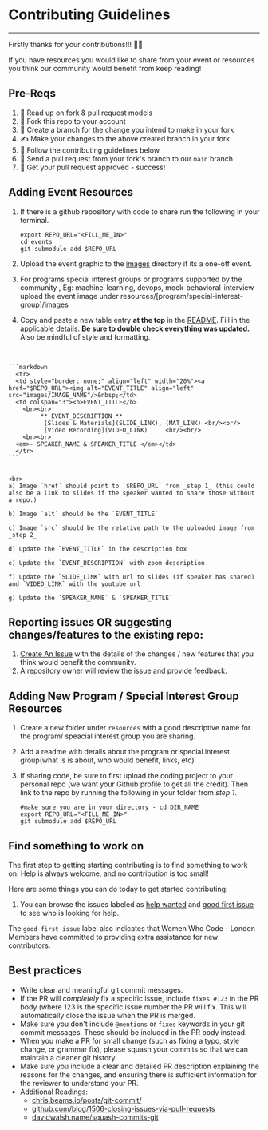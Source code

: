 # Contributing Guidelines
---


Firstly thanks for your contributions!!! :sparkling_heart::sparkling_heart:   

If you have resources you would like to share from your event or resources you think our community would benefit from keep reading!

## Pre-Reqs

1. 📖 Read up on fork & pull request models
2. 🍴 Fork this repo to your account
3. 🌱 Create a branch for the change you intend to make in your fork
4. ✍️ Make your changes to the above created branch in your fork
5. 🔨 Follow the contributing guidelines below
6. 🔧 Send a pull request from your fork's branch to our `main` branch
7. 🎉 Get your pull request approved - success!

## Adding Event Resources

1. If there is a github repository with code to share run the following in your terminal.

    ```shell
    export REPO_URL="<FILL_ME_IN>"
    cd events
    git submodule add $REPO_URL
    ```
2. Upload the event graphic to the [images](docs/images) directory if its a one-off event.
3. For programs special interest groups or programs supported by the community , Eg: machine-learning, devops, mock-behavioral-interview upload the event image under resources/[program/special-interest-group]/images 

4. Copy and paste a new table entry **at the top** in the [README](README.md#event-resources). Fill in the applicable details. **Be sure to double check everything was updated.** Also be mindful of style and formatting. 
<br> 


    ```markdown
      <tr>
      <td style="border: none;" align="left" width="20%"><a href="$REPO_URL"><img alt="EVENT_TITLE" align="left" src="images/IMAGE_NAME"/>&nbsp;</td>
      <td colspan="3"><b>EVENT_TITLE</b> 
        <br><br>
             ** EVENT_DESCRIPTION **
              [Slides & Materials](SLIDE_LINK), (MAT_LINK) <br/><br/>
              [Video Recording](VIDEO_LINK)     <br/><br/>       
        <br><br> 
      <em>- SPEAKER_NAME & SPEAKER_TITLE </em></td>
      </tr>
    ```


    <br>
    a) Image `href` should point to `$REPO_URL` from _step 1_ (this could also be a link to slides if the speaker wanted to share those without a repo.)   

    b) Image `alt` should be the `EVENT_TITLE`  

    c) Image `src` should be the relative path to the uploaded image from _step 2_   

    d) Update the `EVENT_TITLE` in the description box    

    e) Update the `EVENT_DESCRIPTION` with zoom description  

    f) Update the `SLIDE_LINK` with url to slides (if speaker has shared) and `VIDEO_LINK` with the youtube url  

    g) Update the `SPEAKER_NAME` & `SPEAKER_TITLE`  



## Reporting issues OR suggesting changes/features to the existing repo:

1. [Create An Issue](https://github.com/WomenWhoCode/WWCode-London/issues) with the details of the changes / new features that you think would benefit the community. 
2. A repository owner will review the issue and provide feedback.


## Adding New Program / Special Interest Group Resources

1. Create a new folder under `resources` with a good descriptive name for the program/ speacial interest group you are sharing.

2. Add a readme with details about the program or special interest group(what is is about, who would benefit, links, etc)

3. If sharing code, be sure to first upload the coding project to your personal repo (we want your Github profile to get all the credit). Then link to the repo by running the following in your folder from _step 1_.

    ```shell
    #make sure you are in your directory - cd DIR_NAME
    export REPO_URL="<FILL_ME_IN>"
    git submodule add $REPO_URL
    ```

## Find something to work on

The first step to getting starting contributing is to find something
to work on. Help is always welcome, and no contribution is too small! 

Here are some things you can do today to get started contributing:

1. You can browse the issues labeled as [help wanted](https://github.com/WomenWhoCode/WWCode-London/issues?q=is%3Aissue+is%3Aopen+label%3A%22help+wanted%22) and [good first issue](https://github.com/WomenWhoCode/WWCode-London/issues?q=is%3Aissue+is%3Aopen+label%3A%22good+first+issue%22) to see who is looking for help. 

The `good first issue` label also indicates that Women Who Code - London Members have committed to providing extra assistance for new 
contributors. 

## Best practices

- Write clear and meaningful git commit messages.
- If the PR will *completely* fix a specific issue, include `fixes #123` in the PR body (where 123 is the specific issue number the PR will fix. This will automatically close the issue when the PR is merged.
- Make sure you don't include `@mentions` or `fixes` keywords in your git commit messages. These should be included in the PR body instead.
- When you make a PR for small change (such as fixing a typo, style change, or grammar fix), please squash your commits so that we can maintain a cleaner git history.
- Make sure you include a clear and detailed PR description explaining the reasons for the changes, and ensuring there is sufficient information for the reviewer to understand your PR.
- Additional Readings: 
    - [chris.beams.io/posts/git-commit/](https://chris.beams.io/posts/git-commit/)
    - [github.com/blog/1506-closing-issues-via-pull-requests ](https://github.com/blog/1506-closing-issues-via-pull-requests)
    - [davidwalsh.name/squash-commits-git ](https://davidwalsh.name/squash-commits-git)